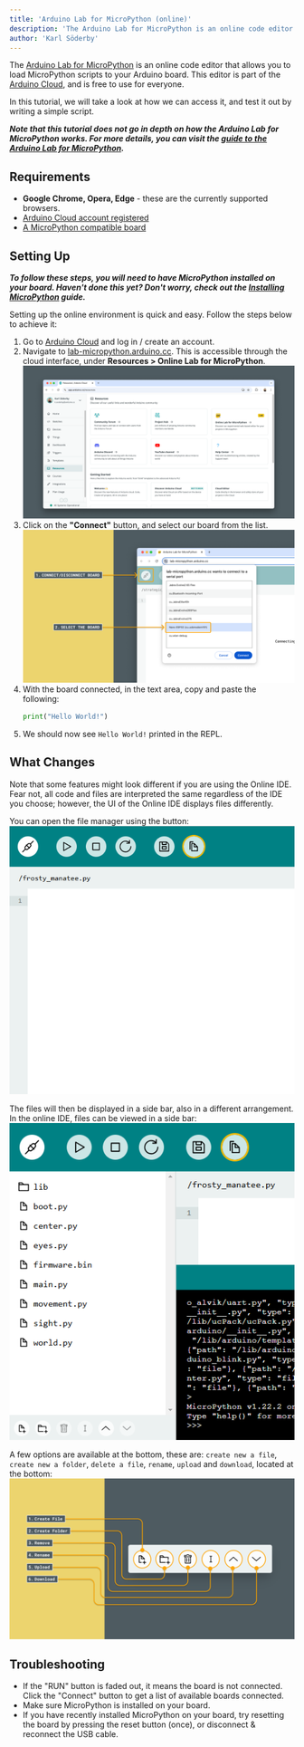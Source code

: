 ```yaml
---
title: 'Arduino Lab for MicroPython (online)'
description: 'The Arduino Lab for MicroPython is an online code editor for writing and loading MicroPython scripts.'  
author: 'Karl Söderby'  
---
```


The [Arduino Lab for MicroPython](https://lab-micropython.arduino.cc/) is an online code editor that allows you to load MicroPython scripts to your Arduino board. This editor is part of the [Arduino Cloud](https://app.arduino.cc/), and is free to use for everyone.

In this tutorial, we will take a look at how we can access it, and test it out by writing a simple script.

***Note that this tutorial does not go in depth on how the Arduino Lab for MicroPython works. For more details, you can visit the [guide to the Arduino Lab for MicroPython](/micropython/environment/code-editor).***

## Requirements

- **Google Chrome, Opera, Edge** - these are the currently supported browsers.
- [Arduino Cloud account registered](https://login.arduino.cc/login)
- [A MicroPython compatible board](/micropython/first-steps/install-guide/#micropython-compatible-arduino-boards)

## Setting Up

***To follow these steps, you will need to have MicroPython installed on your board. Haven't done this yet? Don't worry, check out the [Installing MicroPython](/micropython/first-steps/install-guide) guide.***

Setting up the online environment is quick and easy. Follow the steps below to achieve it:

1. Go to [Arduino Cloud](https://app.arduino.cc/) and log in / create an account.
2. Navigate to [lab-micropython.arduino.cc](https://lab-micropython.arduino.cc/). This is accessible through the cloud interface, under **Resources > Online Lab for MicroPython**.
   ![Navigate to the editor.](assets/online-editor-access.png)
3. Click on the **"Connect"** button, and select our board from the list.
   ![Select your board](assets/connect-board.png)
4. With the board connected, in the text area, copy and paste the following:
   ```python
   print("Hello World!")
   ```
5. We should now see `Hello World!` printed in the REPL.

## What Changes

Note that some features might look different if you are using the Online IDE. Fear not, all code and files are interpreted the same regardless of the IDE you choose; however, the UI of the Online IDE displays files differently.

You can open the file manager using the button:  
![File Manager Button](assets/filemanageronline.png)

The files will then be displayed in a side bar, also in a different arrangement. In the online IDE, files can be viewed in a side bar:  
![Files side window](assets/filesidebaronline.png)

A few options are available at the bottom, these are: `create new a file`, `create new a folder`, `delete a file`, `rename`, `upload` and `download`, located at the bottom:  
![Buttons Online IDE](assets/onlinebuttons.png)


## Troubleshooting

- If the "RUN" button is faded out, it means the board is not connected. Click the "Connect" button to get a list of available boards connected.
- Make sure MicroPython is installed on your board.
- If you have recently installed MicroPython on your board, try resetting the board by pressing the reset button (once), or disconnect & reconnect the USB cable.

